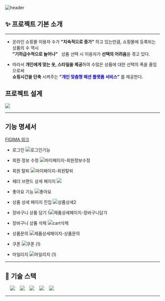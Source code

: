 ![header](https://capsule-render.vercel.app/api?type=Waving&color=F7BE81&height=250&section=header&text=👕LONUA👕&desc=All%20For%20Individual%20Customized%20Fashion&descSize=20&descAlign=50&descAlignY=70&fontSize=100&animation=fadeIn&fontColor=B404AE)

## ✨ 프로젝트 기본 소개

---
- 온라인 쇼핑몰 이용자 수가 **"지속적으로 증가"** 하고 있는만큼, 쇼핑몰에 등록되는 상품의 수 역시  
  **"기하급수적으로 늘어나"** &nbsp;&nbsp;상품 선택 시 이용자가 **선택의 어려움**을 겪고 있다.


- 따라서 **개인에게 맞는 옷, 스타일을 제공**하여 수많은 상품에 대한 선택의 폭을 줄임으로써  
  **쇼핑시간을 단축** 시켜주는 **"<span style="color:blue">개인 맞춤형 패션 플랫폼 서비스"</span>** 를 제공한다.


## 프로젝트 설계
![](https://velog.velcdn.com/images/thanks9807/post/4916f6db-1216-40a4-a377-b2f2d8692636/image.jpg)


---
## 기능 명세서
[FIGIMA 링크](https://www.figma.com/file/y0feF1Z0msfu71CPTd7Xaj/Smart-WMS(%EA%B8%B0%EB%8A%A5-%EC%A0%95%EC%9D%98%EC%84%9C-%26-%ED%99%94%EB%A9%B4-%EC%84%A4%EA%B3%84%EC%84%9C)-(Community)?type=design&node-id=0-1&mode=design&t=I2pl03HfXriWLR74-0)


* 로그인
![로그인기능](https://github.com/beyond-sw-camp/be02-3rd-developer_passion-fashion/assets/40519125/a2f20bac-5956-4d73-af92-2dbaaad7f1fb)

* 회원 정보 수정
![마이페이지-회원정보수정](https://github.com/beyond-sw-camp/be02-3rd-developer_passion-fashion/assets/40519125/8fe5b3da-213c-4ae9-af48-b571aefd986f)

* 회원 탈퇴
![마이페이지-회원탈퇴](https://github.com/beyond-sw-camp/be02-3rd-developer_passion-fashion/assets/40519125/b4c6f0e1-1672-434a-b062-eb10761b85bc)

* 헤더 브랜드 상세 페이지
![](https://velog.velcdn.com/images/thanks9807/post/0451f9a0-1c9e-4919-9465-544705aa5886/image.gif)

* 좋아요 기능
![좋아요](https://github.com/beyond-sw-camp/be02-3rd-developer_passion-fashion/assets/40519125/1631648b-4d22-4237-81c2-6808a91c186c)

* 상품 상세 페이지 진입
![상품상세2](https://github.com/beyond-sw-camp/be02-3rd-developer_passion-fashion/assets/40519125/baa2c14d-40ea-4f9c-9830-39d1315a9c1d)

* 장바구니 상품 담기
!![제품상세페이지-장바구니담기](https://github.com/beyond-sw-camp/be02-3rd-developer_passion-fashion/assets/40519125/d9bed1bd-9580-421e-8b00-cdd765a23154)


* 장바구니 상품 삭제
![cart삭제](https://github.com/beyond-sw-camp/be02-3rd-developer_passion-fashion/assets/40519125/0650804b-4d39-4c76-a80c-5f5569763681)

* 상품문의
![제품상세페이지-상품문의](https://github.com/beyond-sw-camp/be02-3rd-developer_passion-fashion/assets/40519125/2267b717-abcf-4859-8ed3-cb950a877680)

* 쿠폰
![쿠폰 (1)](https://github.com/beyond-sw-camp/be02-3rd-developer_passion-fashion/assets/40519125/8db32795-aaf5-4ed9-8f75-929e1a3a713d)

* 마일리지
![마일리지 (1)](https://github.com/beyond-sw-camp/be02-3rd-developer_passion-fashion/assets/40519125/69c7fda9-d65e-48ce-b1a9-685d2da71a8c)

---


## 📌 기술 스택
&nbsp;&nbsp;&nbsp;&nbsp;<img src="https://img.shields.io/badge/L i n u x-FCC624?style=flat&logo=linux&logoColor=black"></a>
&nbsp;&nbsp;&nbsp;<img src="https://img.shields.io/badge/MySQL InnoDB-4479A1?style=flat&logo=MySQL&logoColor=white"/></a>
&nbsp;&nbsp;&nbsp;<img src="https://img.shields.io/badge/CentOS   8-262577?style=flat&logo=centos&logoColor=white&color=purple"/></a></a>
&nbsp;&nbsp;&nbsp;<img src="https://img.shields.io/badge/Spring Boot-6DB33F?style=flat&logo=springBoot&logoColor=white&color=green"/></a></a>
&nbsp;&nbsp;&nbsp;<img src="https://img.shields.io/badge/Amazon AWS-232F3E?style=flat&logo=AmazonAWS&logoColor=black&color=orange"/></a></a>

---


